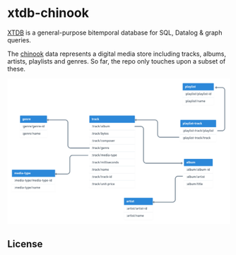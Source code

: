 # xtdb-chinook

[XTDB](https://github.com/xtdb/xtdb) is a general-purpose bitemporal database for SQL, Datalog & graph queries.

The [chinook](https://github.com/lerocha/chinook-database) data represents a digital media store including
tracks, albums, artists, playlists and genres. So far, the repo only touches upon a subset of these.

![xtdb-chinook](xtdb-chinook.png)

## License
